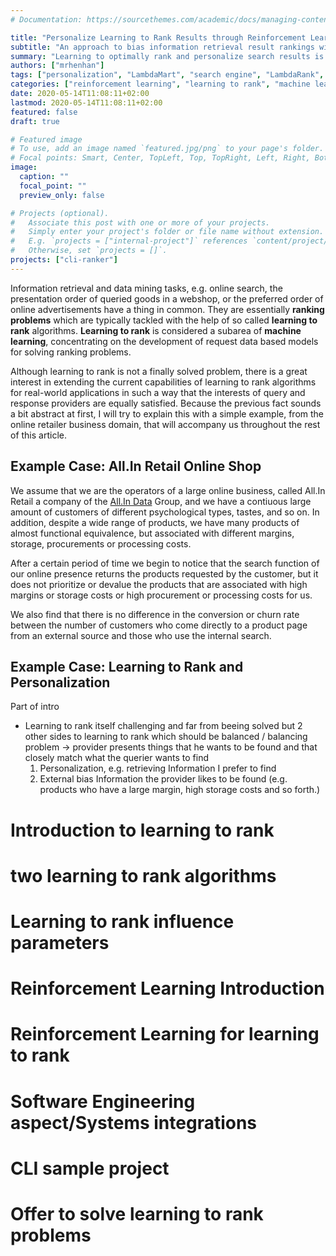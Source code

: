 ```yaml
---
# Documentation: https://sourcethemes.com/academic/docs/managing-content/

title: "Personalize Learning to Rank Results through Reinforcement Learning"
subtitle: "An approach to bias information retrieval result rankings with respect to user preferences by applying reinforcement learning principles on the problem area of learning to rank."
summary: "Learning to optimally rank and personalize search results is a difficult important topic in scientific information retrieval as well as in online retail business, where we typically want to bias specific customer query results for the purpose of increasing revenue. Reinforcement learning, as a generic-flexible learning model, is able to bias, e.g. personalize, learning-to-rank results at scale, so that externally specified goals, e.g. an increase in sales and probably revenue, can be achieved. This article introduces the topics learning-to-rank and reinforcement learning in a problem-specific way and is accompanied by the example project 'cli-ranker', a command line tool utilizing reinforcement learning principles for learning user information retrieval preferences regarding text document ranking."
authors: ["mrhenhan"]
tags: ["personalization", "LambdaMart", "search engine", "LambdaRank", "RankNet", "document retrieval", "online retail", "BM25", "PageRank", "eCommerce"]
categories: ["reinforcement learning", "learning to rank", "machine learning"]
date: 2020-05-14T11:08:11+02:00
lastmod: 2020-05-14T11:08:11+02:00
featured: false
draft: true

# Featured image
# To use, add an image named `featured.jpg/png` to your page's folder.
# Focal points: Smart, Center, TopLeft, Top, TopRight, Left, Right, BottomLeft, Bottom, BottomRight.
image:
  caption: ""
  focal_point: ""
  preview_only: false

# Projects (optional).
#   Associate this post with one or more of your projects.
#   Simply enter your project's folder or file name without extension.
#   E.g. `projects = ["internal-project"]` references `content/project/deep-learning/index.md`.
#   Otherwise, set `projects = []`.
projects: ["cli-ranker"]
---
```

Information retrieval and data mining tasks, e.g. online search, the presentation order of queried goods in a webshop, or the preferred order of online advertisements have a thing in common. They are essentially **ranking problems** which are typically tackled with the help of so called **learning to rank** algorithms. **Learning to rank** is considered a subarea of **machine learning**, concentrating on the development of request data based models for solving ranking problems.

Although learning to rank is not a finally solved problem, there is a great interest in extending the current capabilities of learning to rank algorithms for real-world applications in such a way that the interests of query and response providers are equally satisfied. Because the previous fact sounds a bit abstract at first, I will try to explain this with a simple example, from the online retailer business domain, that will accompany us throughout the rest of this article.

## Example Case: All.In Retail Online Shop

We assume that we are the operators of a large online business, called All.In Retail a company of the [All.In Data](https://www.all-in-data.de/de/) Group, and we have a contiuous large amount of customers of different psychological types, tastes, and so on. In addition, despite a wide range of products, we have many products of almost functional equivalence, but associated with different margins, storage, procurements or processing costs.

After a certain period of time we begin to notice that the search function of our online presence returns the products requested by the customer, but it does not prioritize or devalue the products that are associated with high margins or storage costs or high procurement or processing costs for us.

We also find that there is no difference in the conversion or churn rate between the number of customers who come directly to a product page from an external source and those who use the internal search.

## Example Case: Learning to Rank and Personalization




Part of intro
- Learning to rank itself challenging and far from beeing solved but 2 other sides to learning to rank which should be balanced / balancing problem -> provider presents things that he wants to be found and that closely match what the querier wants to find
  1. Personalization, e.g. retrieving Information I prefer to find
  2. External bias Information the provider likes to be found (e.g. products who have a large margin, high storage costs and so forth.)
  
# Introduction to learning to rank

# two learning to rank algorithms

# Learning to rank influence parameters

# Reinforcement Learning Introduction

# Reinforcement Learning for learning to rank

# Software Engineering aspect/Systems integrations

# CLI sample project

# Offer to solve learning to rank problems
  
